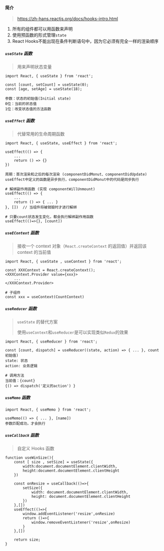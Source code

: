 #### 简介

>  https://zh-hans.reactjs.org/docs/hooks-intro.html 

1.   所有的组件都可以用函数来声明
2.  使用预函数的形式管理`state` 
3.  React Hooks不能出现在条件判断语句中，因为它必须有完全一样的渲染顺序

##### `useState` 函数

>  用来声明状态变量 

```
import React, { useState } from 'react';

const [count, setCount] = useState(0);
const [age, setAge] = useState(18);

参数：状态的初始值(Initial state)
0位：当前的状态值
1位：改变状态值的方法函数
```

##### `useEffect` 函数

> 代替常用的生命周期函数

```
import React, { useState, useEffect } from 'react';

useEffect(() => {
	...
	return () => {} 
})

周期：首次渲染和之后的每次渲染 (componentDidMonut、componentDidUpdate)
useEffect中定义的函数是异步执行，componentDidMonut中的代码是同步执行

# 解绑副作用函数 (实现 componentWillUnmount)
useEffect(() => {
	...
	return () => { ... } 
}, [])	// 当组件将被销毁时才进行解绑

# 只要count状态发生变化，都会执行解绑副作用函数
useEffect(()=>{}, [count])
```

##### `useEContext` 函数

>   接收一个 context 对象（`React.createContext` 的返回值）并返回该 context 的当前值 

```
import React, { useState , useContext } from 'react';

const XXXContext = React.createContext();
<XXXContext.Provider value={xxx}>
	...
</XXXContext.Provider>

# 子组件
const xxx = useContext(CountContext)
```

#####  `useReducer`  函数

>   `useState` 的替代方案 
>
>  使用`useContext`和`useReducer`是可以实现类似`Redux`的效果 

```
import React, { useReducer } from 'react';

const [count, dispatch] = useReducer((state, action) => { ... }, count初始值)
state: 状态
action: 业务逻辑

# 调用方法
当前值：{count}
{() => dispatch('定义的action') }
```

##### `useMemo` 函数

```
import React, { useMemo } from 'react';

useMemo(() => { ... }, [name])
参数匹配成功，才会执行
```

##### `useCallback` 函数

> 自定义 Hooks 函数

```
function useWinSize(){
    const [ size , setSize] = useState({
        width:document.documentElement.clientWidth,
        height:document.documentElement.clientHeight
    })

    const onResize = useCallback(()=>{
        setSize({
            width: document.documentElement.clientWidth,
            height: document.documentElement.clientHeight
        })
    },[]) 
    useEffect(()=>{
        window.addEventListener('resize',onResize)
        return ()=>{
            window.removeEventListener('resize',onResize)
        }
    },[])

    return size;
}
```

